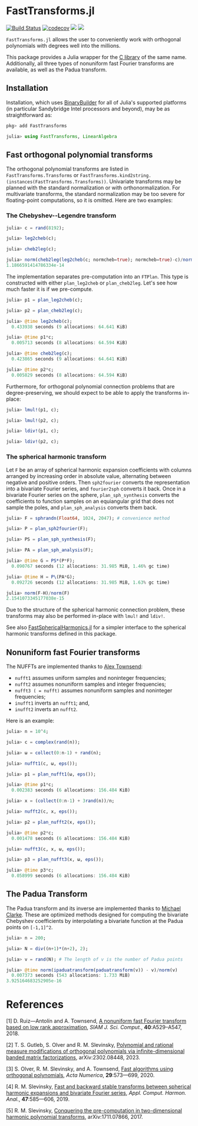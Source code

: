 # FastTransforms.jl

[![Build Status](https://github.com/JuliaApproximation/FastTransforms.jl/workflows/CI/badge.svg)](https://github.com/JuliaApproximation/FastTransforms.jl/actions?query=workflow%3ACI) [![codecov](https://codecov.io/gh/JuliaApproximation/FastTransforms.jl/branch/master/graph/badge.svg?token=BxTvSNgmLL)](https://codecov.io/gh/JuliaApproximation/FastTransforms.jl) [![](https://img.shields.io/badge/docs-stable-blue.svg)](https://JuliaApproximation.github.io/FastTransforms.jl/stable) [![](https://img.shields.io/badge/docs-dev-blue.svg)](https://JuliaApproximation.github.io/FastTransforms.jl/dev)

`FastTransforms.jl` allows the user to conveniently work with orthogonal polynomials with degrees well into the millions.

This package provides a Julia wrapper for the [C library](https://github.com/MikaelSlevinsky/FastTransforms) of the same name. Additionally, all three types of nonuniform fast Fourier transforms are available, as well as the Padua transform.

## Installation

Installation, which uses [BinaryBuilder](https://github.com/JuliaPackaging/BinaryBuilder.jl) for all of Julia's supported platforms (in particular Sandybridge Intel processors and beyond), may be as straightforward as:

```julia
pkg> add FastTransforms

julia> using FastTransforms, LinearAlgebra

```

## Fast orthogonal polynomial transforms

The orthogonal polynomial transforms are listed in `FastTransforms.Transforms` or `FastTransforms.kind2string.(instances(FastTransforms.Transforms))`. Univariate transforms may be planned with the standard normalization or with orthonormalization. For multivariate transforms, the standard normalization may be too severe for floating-point computations, so it is omitted. Here are two examples:

### The Chebyshev--Legendre transform

```julia
julia> c = rand(8192);

julia> leg2cheb(c);

julia> cheb2leg(c);

julia> norm(cheb2leg(leg2cheb(c; normcheb=true); normcheb=true)-c)/norm(c)
1.1866591414786334e-14

```

The implementation separates pre-computation into an `FTPlan`. This type is constructed with either `plan_leg2cheb` or `plan_cheb2leg`. Let's see how much faster it is if we pre-compute.

```julia
julia> p1 = plan_leg2cheb(c);

julia> p2 = plan_cheb2leg(c);

julia> @time leg2cheb(c);
  0.433938 seconds (9 allocations: 64.641 KiB)

julia> @time p1*c;
  0.005713 seconds (8 allocations: 64.594 KiB)

julia> @time cheb2leg(c);
  0.423865 seconds (9 allocations: 64.641 KiB)

julia> @time p2*c;
  0.005829 seconds (8 allocations: 64.594 KiB)

```

Furthermore, for orthogonal polynomial connection problems that are degree-preserving, we should expect to be able to apply the transforms in-place:

```julia
julia> lmul!(p1, c);

julia> lmul!(p2, c);

julia> ldiv!(p1, c);

julia> ldiv!(p2, c);

```

### The spherical harmonic transform

Let `F` be an array of spherical harmonic expansion coefficients with columns arranged by increasing order in absolute value, alternating between negative and positive orders. Then `sph2fourier` converts the representation into a bivariate Fourier series, and `fourier2sph` converts it back. Once in a bivariate Fourier series on the sphere, `plan_sph_synthesis` converts the coefficients to function samples on an equiangular grid that does not sample the poles, and `plan_sph_analysis` converts them back.

```julia
julia> F = sphrandn(Float64, 1024, 2047); # convenience method

julia> P = plan_sph2fourier(F);

julia> PS = plan_sph_synthesis(F);

julia> PA = plan_sph_analysis(F);

julia> @time G = PS*(P*F);
  0.090767 seconds (12 allocations: 31.985 MiB, 1.46% gc time)

julia> @time H = P\(PA*G);
  0.092726 seconds (12 allocations: 31.985 MiB, 1.63% gc time)

julia> norm(F-H)/norm(F)
2.1541073345177038e-15

```

Due to the structure of the spherical harmonic connection problem, these transforms may also be performed in-place with `lmul!` and `ldiv!`.

See also [FastSphericalHarmonics.jl](https://github.com/eschnett/FastSphericalHarmonics.jl) for a simpler interface to the spherical harmonic transforms defined in this package.

## Nonuniform fast Fourier transforms

The NUFFTs are implemented thanks to [Alex Townsend](https://github.com/ajt60gaibb):
 - `nufft1` assumes uniform samples and noninteger frequencies;
 - `nufft2` assumes nonuniform samples and integer frequencies;
 - `nufft3 ( = nufft)` assumes nonuniform samples and noninteger frequencies;
 - `inufft1` inverts an `nufft1`; and,
 - `inufft2` inverts an `nufft2`.

Here is an example:

```julia
julia> n = 10^4;

julia> c = complex(rand(n));

julia> ω = collect(0:n-1) + rand(n);

julia> nufft1(c, ω, eps());

julia> p1 = plan_nufft1(ω, eps());

julia> @time p1*c;
  0.002383 seconds (6 allocations: 156.484 KiB)

julia> x = (collect(0:n-1) + 3rand(n))/n;

julia> nufft2(c, x, eps());

julia> p2 = plan_nufft2(x, eps());

julia> @time p2*c;
  0.001478 seconds (6 allocations: 156.484 KiB)

julia> nufft3(c, x, ω, eps());

julia> p3 = plan_nufft3(x, ω, eps());

julia> @time p3*c;
  0.058999 seconds (6 allocations: 156.484 KiB)

```

## The Padua Transform

The Padua transform and its inverse are implemented thanks to [Michael Clarke](https://github.com/MikeAClarke). These are optimized methods designed for computing the bivariate Chebyshev coefficients by interpolating a bivariate function at the Padua points on `[-1,1]^2`.

```julia
julia> n = 200;

julia> N = div((n+1)*(n+2), 2);

julia> v = rand(N); # The length of v is the number of Padua points

julia> @time norm(ipaduatransform(paduatransform(v)) - v)/norm(v)
  0.007373 seconds (543 allocations: 1.733 MiB)
3.925164683252905e-16

```

# References

[1]  D. Ruiz—Antolín and A. Townsend, [A nonuniform fast Fourier transform based on low rank approximation](https://doi.org/10.1137/17M1134822), *SIAM J. Sci. Comput.*, **40**:A529–A547, 2018.

[2] T. S. Gutleb, S. Olver and R. M. Slevinsky, [Polynomial and rational measure modifications of orthogonal polynomials via infinite-dimensional banded matrix factorizations](https://arxiv.org/abs/2302.08448), arXiv:2302.08448, 2023.

[3] S. Olver, R. M. Slevinsky, and A. Townsend, [Fast algorithms using orthogonal polynomials](https://doi.org/10.1017/S0962492920000045), *Acta Numerica*, **29**:573—699, 2020.

[4]  R. M. Slevinsky, [Fast and backward stable transforms between spherical harmonic expansions and bivariate Fourier series](https://doi.org/10.1016/j.acha.2017.11.001), *Appl. Comput. Harmon. Anal.*, **47**:585—606, 2019.

[5]  R. M. Slevinsky, [Conquering the pre-computation in two-dimensional harmonic polynomial transforms](https://arxiv.org/abs/1711.07866), arXiv:1711.07866, 2017.
